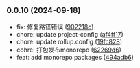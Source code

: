 ## <small>0.0.10 (2024-09-18)</small>

* fix: 修复路径错误 ([902218c](https://github.com/novlan1/uni-plugin-light/commits/902218c))
* chore: update project-config ([af4ff17](https://github.com/novlan1/uni-plugin-light/commits/af4ff17))
* chore: update rollup.config ([19fc828](https://github.com/novlan1/uni-plugin-light/commits/19fc828))
* cohre: 打包发布monorepo ([62269d6](https://github.com/novlan1/uni-plugin-light/commits/62269d6))
* feat: add monorepo packages ([494adb6](https://github.com/novlan1/uni-plugin-light/commits/494adb6))



